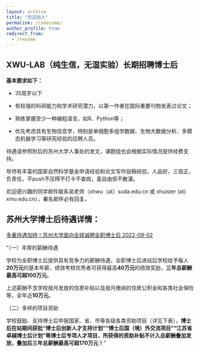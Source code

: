 ```yaml
---
layout: archive
title: "欢迎加入"
permalink: /comecome/
author_profile: true
redirect_from:
  - /resume
---
```



## XWU-LAB（纯生信，无湿实验）长期招聘博士后

**基本要求如下：**

- 35周岁以下

- 有较强的科研能力和学术研究潜力，以第一作者在国际重要刊物发表过论文；

- 熟练掌握至少一种编程语言，如R、Python等；

- 优先考虑具有生物信息学，特别是单细胞多组学数据、生物大数据分析、多模态机器学习等研究经验的应聘人员。

待遇请参照附后的苏州大学人事处的发文，课题组也会根据实际情况提供经费支持。

导师有丰富的国家自然科学基金申请经验和论文写作投稿经验，人品好，三观正，负责任，不push不压榨不打卡不查岗，虽自由但不散漫。

欢迎感兴趣的同学邮件联系吴老师（xhwu（at）suda.edu.cn 或 xhuister (at) xmu.edu.cn），署名邮件必有回复。


## 苏州大学博士后待遇详情：

[多重待遇加持！苏州大学面向全球诚聘全职博士后 2022-09-02](http://rsc.suda.edu.cn/bc/b1/c276a507057/page.htm)

“（一）丰厚的薪酬待遇

学校为全职博士后提供具有竞争力的薪酬待遇，全职博士后进站后学校给予每人**20万元**的基本年薪，绩效考核优秀者可获得最高**40万元**的绩效奖励，**三年总薪酬最高可超100万元**。

上述薪酬不含学校按月发放的住房补贴以及按月缴纳的住房公积金和各类社会保险等，全年近**10万元**。

（二）多样的项目资助

学校鼓励、支持博士后申报国家、省、市等各级各类资助项目（详见下表），**博士后在站期间获批“博士后创新人才支持计划”“博士后国（境）外交流项目”“江苏省卓越博士后计划”等博士后专项人才项目，所获得的资助补贴不计入总薪酬叠加发放，叠加后三年总薪酬最高可超170万元！**”



